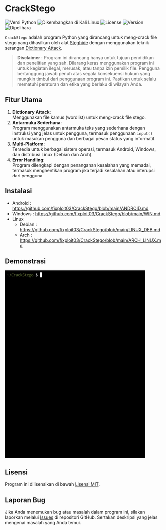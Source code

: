 # CrackStego

![Versi Python](https://img.shields.io/badge/versi-python%20%E2%89%A5%203.6-blue.svg)
![Dikembangkan di Kali Linux](https://img.shields.io/badge/Dikembangkan%20di-Kali%20Linux-blueviolet)
![License](https://img.shields.io/badge/lisensi-MIT-green)
![Version](https://img.shields.io/badge/versi-1.0.0-blue)
![Dipelihara](https://img.shields.io/badge/Dipelihara-Ya-96c40f)

`CrackStego` adalah program Python yang dirancang untuk meng-crack file stego yang dihasilkan oleh alat [Steghide](https://steghide.sourceforge.net/) dengan menggunakan teknik serangan [Dictionary Attack](https://www.asdf.id/definisi-dictionary-attack-adalah/).

> **Disclaimer** : Program ini dirancang hanya untuk tujuan pendidikan dan penelitian yang sah.
Dilarang keras menggunakan program ini untuk kegiatan ilegal, merusak,
atau tanpa izin pemilik file. Pengguna bertanggung jawab penuh atas segala
konsekuensi hukum yang mungkin timbul dari penggunaan program ini. Pastikan
untuk selalu mematuhi peraturan dan etika yang berlaku di wilayah Anda.

## Fitur Utama 

1. **Dictionary Attack**:  
   Menggunakan file kamus (wordlist) untuk meng-crack file stego.
2. **Antarmuka Sederhana**:  
   Program menggunakan antarmuka teks yang sederhana dengan instruksi yang jelas untuk pengguna, termasuk penggunaan `input()` untuk masukan pengguna dan berbagai pesan status yang informatif.
3. **Multi-Platform**:  
   Tersedia untuk berbagai sistem operasi, termasuk Android, Windows, dan distribusi Linux (Debian dan Arch).
4. **Error Handling**:  
   Program dilengkapi dengan penanganan kesalahan yang memadai, termasuk menghentikan program jika terjadi kesalahan atau interupsi dari pengguna.

## Instalasi

- Android : https://github.com/fixploit03/CrackStego/blob/main/ANDROID.md
- Windows : https://github.com/fixploit03/CrackStego/blob/main/WIN.md
- Linux
  - Debian : https://github.com/fixploit03/CrackStego/blob/main/LINUX_DEB.md
  - Arch : https://github.com/fixploit03/CrackStego/blob/main/ARCH_LINUX.md

## Demonstrasi

![](https://github.com/fixploit03/CrackStego/blob/main/demonstrasi.gif)

## Lisensi 

Program ini dilisensikan di bawah [Lisensi MIT](https://github.com/fixploit03/CrackStego/blob/main/LICENSE).

## Laporan Bug

Jika Anda menemukan bug atau masalah dalam program ini, silakan laporkan melalui [Issues]() di repositori GitHub. Sertakan deskripsi yang jelas mengenai masalah yang Anda temui.
